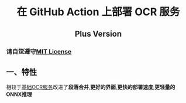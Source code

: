 <h1 align="center">在 GitHub Action 上部署 OCR 服务</h1>
<h2 align="center">Plus Version</h1>

### 请自觉遵守[MIT License](./LICENSE)

## 一、特性
相较于[基础OCR服务](https://github.com/LemonFan-maker/OCR-On-Action)改进了**段落合并**,**更好的界面**,**更快的部署速度**,**更轻量的ONNX推理**


